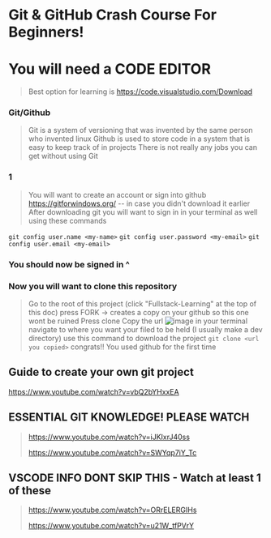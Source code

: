 # Git & GitHub Crash Course For Beginners!

# You will need a CODE EDITOR 
> Best option for learning is
> https://code.visualstudio.com/Download

### Git/Github
> Git is a system of versioning that was invented by the same person who invented linux
> Github is used to store code in a system that is easy to keep track of in projects
> There is not really any jobs you can get without using Git

### 1
> You will want to create an account or sign into github
> https://gitforwindows.org/ -- in case you didn't download it earlier
> After downloading git you will want to sign in in your terminal as well using these commands

`git config user.name <my-name>`
`git config user.password <my-email>`
`git config user.email <my-email>`

### You should now be signed in ^

### Now you will want to clone this repository
> Go to the root of this project (click "Fullstack-Learning" at the top of this doc)
> press FORK -> creates a copy on your github so this one wont be ruined
> Press clone
> Copy the url
> ![image](https://user-images.githubusercontent.com/50608600/113947844-c9cf6e00-97c8-11eb-9ea8-87583de1c874.png)
> in your terminal navigate to where you want your filed to be held (I usually make a dev directory)
> use this command to download the project
> `git clone <url you copied>`
> congrats!! You used github for the first time

## Guide to create your own git project
https://www.youtube.com/watch?v=vbQ2bYHxxEA

## ESSENTIAL GIT KNOWLEDGE! PLEASE WATCH
> https://www.youtube.com/watch?v=iJKIxrJ40ss
> 
> https://www.youtube.com/watch?v=SWYqp7iY_Tc

## VSCODE INFO DONT SKIP THIS - Watch at least 1 of these
> https://www.youtube.com/watch?v=ORrELERGIHs
> 
> https://www.youtube.com/watch?v=u21W_tfPVrY
